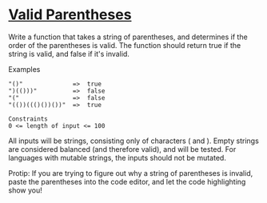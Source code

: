 # [Valid Parentheses](https://www.codewars.com/kata/6411b91a5e71b915d237332d/train) #

Write a function that takes a string of parentheses, and determines if the order of the parentheses is valid. The function should return true if the string is valid, and false if it's invalid.

Examples

    "()"              =>  true
    ")(()))"          =>  false
    "("               =>  false
    "(())((()())())"  =>  true

    Constraints
    0 <= length of input <= 100

All inputs will be strings, consisting only of characters ( and ).
Empty strings are considered balanced (and therefore valid), and will be tested.
For languages with mutable strings, the inputs should not be mutated.

Protip: If you are trying to figure out why a string of parentheses is invalid, paste the parentheses into the code editor, and let the code highlighting show you!
